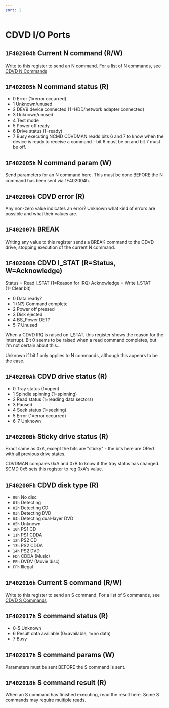 ```yaml
---
sort: 1
---
```


# CDVD I/O Ports
## `1F402004h` Current N command (R/W)

Write to this register to send an N command. For a list of N commands, see [CDVD N Commands](./NCMD.md)

## `1F402005h` N command status (R)
- 0     Error (1=error occurred)
- 1     Unknown/unused
- 2     DEV9 device connected (1=HDD/network adapter connected)
- 3     Unknown/unused
- 4     Test mode
- 5     Power off ready
- 6     Drive status (1=ready)
- 7     Busy executing NCMD
CDVDMAN reads bits 6 and 7 to know when the device is ready to receive a command - bit 6 must be on and bit 7 must be off.

## `1F402005h` N command param (W)
Send parameters for an N command here. This must be done BEFORE the N command has been sent via 1F402004h.

## `1F402006h` CDVD error (R)
Any non-zero value indicates an error? Unknown what kind of errors are possible and what their values are.

## `1F402007h` BREAK
Writing any value to this register sends a BREAK command to the CDVD drive, stopping execution of the current N command.

## `1F402008h` CDVD I_STAT (R=Status, W=Acknowledge)
Status = Read I_STAT (1=Reason for IRQ)
Acknowledge = Write I_STAT (1=Clear bit)
- 0     Data ready?
- 1     (N?) Command complete
- 2     Power off pressed
- 3     Disk ejected
- 4     BS_Power DET?
- 5-7   Unused

When a CDVD IRQ is raised on I_STAT, this register shows the reason for the interrupt. Bit 0 seems to be raised when a read command completes, but I'm not certain about this...

Unknown if bit 1 only applies to N commands, although this appears to be the case.

## `1F40200Ah` CDVD drive status (R)
- 0     Tray status (1=open)
- 1     Spindle spinning (1=spinning)
- 2     Read status (1=reading data sectors)
- 3     Paused
- 4     Seek status (1=seeking)
- 5     Error (1=error occurred)
- 6-7   Unknown

## `1F40200Bh` Sticky drive status (R)
Exact same as 0xA, except the bits are "sticky" - the bits here are ORed with all previous drive states.

CDVDMAN compares 0xA and 0xB to know if the tray status has changed. SCMD 0x5 sets this register to reg 0xA's value.

## `1F40200Fh` CDVD disk type (R)
- `00h`  No disc
- `01h`  Detecting
- `02h`  Detecting CD
- `03h`  Detecting DVD
- `04h`  Detecting dual-layer DVD
- `05h`  Unknown
- `10h`  PS1 CD
- `11h`  PS1 CDDA
- `12h`  PS2 CD
- `13h`  PS2 CDDA
- `14h`  PS2 DVD
- `FDh`  CDDA (Music)
- `FEh`  DVDV (Movie disc)
- `FFh`  Illegal

## `1F402016h` Current S command (R/W)
Write to this register to send an S command. For a list of S commands, see [CDVD S Commands](./SCMD.md)

## `1F402017h` S command status (R)
- 0-5   Unknown
- 6     Result data available (0=available, 1=no data)
- 7     Busy

## `1F402017h` S command params (W)
Parameters must be sent BEFORE the S command is sent.


## `1F402018h` S command result (R)
When an S command has finished executing, read the result here. Some S commands may require multiple reads.
